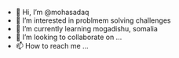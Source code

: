 - 👋 Hi, I’m @mohasadaq
- 👀 I’m interested in problmem solving challenges
- 🌱 I’m currently learning mogadishu, somalia
- 💞️ I’m looking to collaborate on ...
- 📫 How to reach me ...

<!---
mohasadaq/mohasadaq is a ✨ special ✨ repository because its `README.md` (this file) appears on your GitHub profile.
You can click the Preview link to take a look at your changes.
--->
